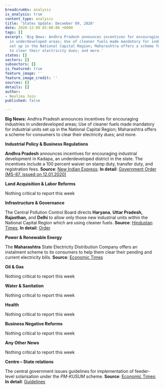 ```yaml
---
breadcrumbs: analysis
is_analysis: true
content_type: analysis
title: 'States Update: December 09, 2020'
date: 2020-12-09 05:00:00 +0000
tags: []
excerpt: 'Big News: Andhra Pradesh announces incentives for encouraging industries
  in underdeveloped areas; Use of cleaner fuels made mandatory for industrial units
  set up in the National Capital Region; Maharashtra offers a scheme for consumers
  to clear their electricity dues; and more.'
states: []
sectors: []
subsectors: []
is_featured: true
feature_image: ''
feature_image_credit: ''
sources: []
details: []
author:
- Neelima Jain
published: false

---
```

**Big News:** Andhra Pradesh announces incentives for encouraging industries in underdeveloped areas; Use of cleaner fuels made mandatory for industrial units set up in the National Capital Region; Maharashtra offers a scheme for consumers to clear their electricity dues; and more.

**Industrial Policy & Business Regulations**

**Andhra Pradesh** announces incentives for encouraging industrial development in Kadapa, an underdeveloped district in the state. The incentives include a 100 percent waiver on stamp duty, transfer duty, and registration fees. **Source**: [New Indian Express](https://www.newindianexpress.com/states/andhra-pradesh/2020/dec/02/andhra-pradesh-government-announces-incentives-package-for-firms-in-kopparthy-industrial-hub-2230817.html); **In detail**: [Government Order](https://goir.ap.gov.in/) [(MS-87, issued on 12.01.2020)](https://goir.ap.gov.in/)

**Land Acquisition & Labor Reforms**

Nothing critical to report this week

**Infrastructure & Governance**

The Central Pollution Control Board directs **Haryana**, **Uttar Pradesh, Rajasthan,** and **Delhi** to allow only those new industrial units within the National Capital Region which are using cleaner fuels. **Source**: [Hindustan Times](https://www.hindustantimes.com/cities/use-of-cleaner-fuels-mandatory-for-new-industrial-units-in-haryana-s-ncr-districts/story-mbbgV9tqjUZ7gAILayr6pJ.html); **In detail**: [Order](https://cpcb.nic.in/openpdffile-direction.php?id=UHVibGljYXRpb25GaWxlLzM5MzRfMTYwNjkwMzEzMl9tZWRpYXBob3RvMzE5MzgucGRm)

**Power & Renewable Energy**

The **Maharashtra** State Electricity Distribution Company offers an instalment scheme to its consumers to help them clear their pending and current electricity bills. **Source**: [Economic Times](https://energy.economictimes.indiatimes.com/news/power/msedcl-floats-instalment-scheme-for-consumers-to-clear-power-dues/79566054)

**Oil & Gas**

Nothing critical to report this week

**Water & Sanitation**

Nothing critical to report this week

**Health**

Nothing critical to report this week

**Business Negative Reforms**

Nothing critical to report this week

**Any Other News**

Nothing critical to report this week

**Centre – State relations**

The central government issues guidelines for implementation of feeder-level solarisation under the _PM-KUSUM_ scheme. **Source**: [Economic Times](https://energy.economictimes.indiatimes.com/news/renewable/govt-issues-guidelines-for-implementing-feeder-level-solarisation-under-pm-kusum-scheme/79576236); **In detail**: [Guidelines](https://mnre.gov.in/img/documents/uploads/file_f-1607073371212.pdf)